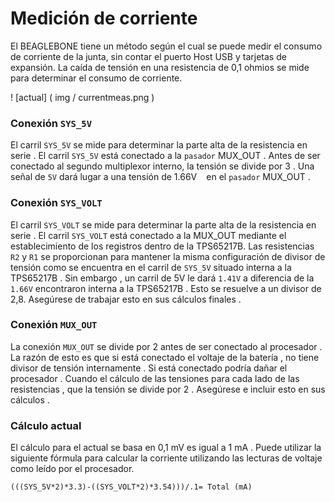 # Medición de corriente

El BEAGLEBONE tiene un método según el cual se puede medir el consumo de corriente de la junta, sin contar el puerto Host USB y tarjetas de expansión. La caída de tensión en una resistencia de 0,1 ohmios se mide para determinar el consumo de corriente.

! [actual] ( img / currentmeas.png )

### Conexión `SYS_5V`

El carril `SYS_5V` se mide para determinar la parte alta de la resistencia en serie . El carril ` SYS_5V ` está conectado a la ` pasador ` MUX_OUT . Antes de ser conectado al segundo multiplexor interno, la tensión se divide por 3 . Una señal de ` 5V ` dará lugar a una tensión de 1.66V ` ` en el ` pasador ` MUX_OUT .


### Conexión ` SYS_VOLT `

El carril ` SYS_VOLT ` se mide para determinar la parte alta de la resistencia en serie . El carril ` SYS_VOLT ` está conectado a la MUX_OUT mediante el establecimiento de los registros dentro de la TPS65217B. Las resistencias `R2` y ` R1 ` se proporcionan para mantener la misma configuración de divisor de tensión como se encuentra en el carril de ` SYS_5V ` situado interna a la TPS65217B . Sin embargo , un carril de 5V le dará ` 1.41V ` a diferencia de la ` 1.66V ` encontraron interna a la TPS65217B . Esto se resuelve a un divisor de 2,8. Asegúrese de trabajar esto en sus cálculos finales .

### Conexión ` MUX_OUT `

La conexión ` MUX_OUT ` se divide por 2 antes de ser conectado al procesador . La razón de esto es que si está conectado el voltaje de la batería , no tiene divisor de tensión internamente . Si está conectado podría dañar el procesador . Cuando el cálculo de las tensiones para cada lado de las resistencias , que la tensión se divide por 2 . Asegúrese e incluir esto en sus cálculos .

### Cálculo actual
El cálculo para el actual se basa en 0,1 mV es igual a 1 mA . Puede utilizar la siguiente fórmula para calcular la corriente utilizando las lecturas de voltaje como leído por el procesador.

```
(((SYS_5V*2)*3.3)-((SYS_VOLT*2)*3.54)))/.1= Total (mA)
```
